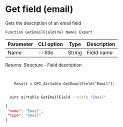 ﻿---
sidebar_position: 8
---

# Get field (email)
 Gets the description of an email field



`Function GetEmailField(Val Name) Export`

  | Parameter | CLI option | Type | Description |
  |-|-|-|-|
  | Name | --title | String | Field name |

  
  Returns:  Structure - Field description

<br/>




```bsl title="Code example"
    Result = OPI_Airtable.GetEmailField("Email");
```



```sh title="CLI command example"
    
  oint airtable GetEmailField --title "Email"

```

```json title="Result"
{
 "name": "Email",
 "type": "email"
}
```
